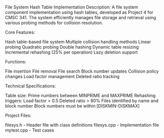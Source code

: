 File System Hash Table Implementation
Description:
A file system component implementation using hash tables, developed as Project 4 for CMSC 341. The system efficiently manages file storage and retrieval using various probing methods for collision resolution.


Core Features:

Hash table-based file system
Multiple collision handling methods
Linear probing
Quadratic probing
Double hashing
Dynamic table resizing
Incremental rehashing (25% per operation)
Lazy deletion support


Functions:

File insertion
File removal
File search
Block number updates
Collision policy changes
Load factor management
Deleted ratio tracking


Technical Specifications:

Table size: Prime numbers between MINPRIME and MAXPRIME
Rehashing triggers:
Load factor > 0.5
Deleted ratio > 80%
Files identified by name and block number
Block numbers must be within [DISKMIN-DISKMAX]

Project Files:

filesys.h - Header file with class definitions
filesys.cpp - Implementation file
mytest.cpp - Test cases
